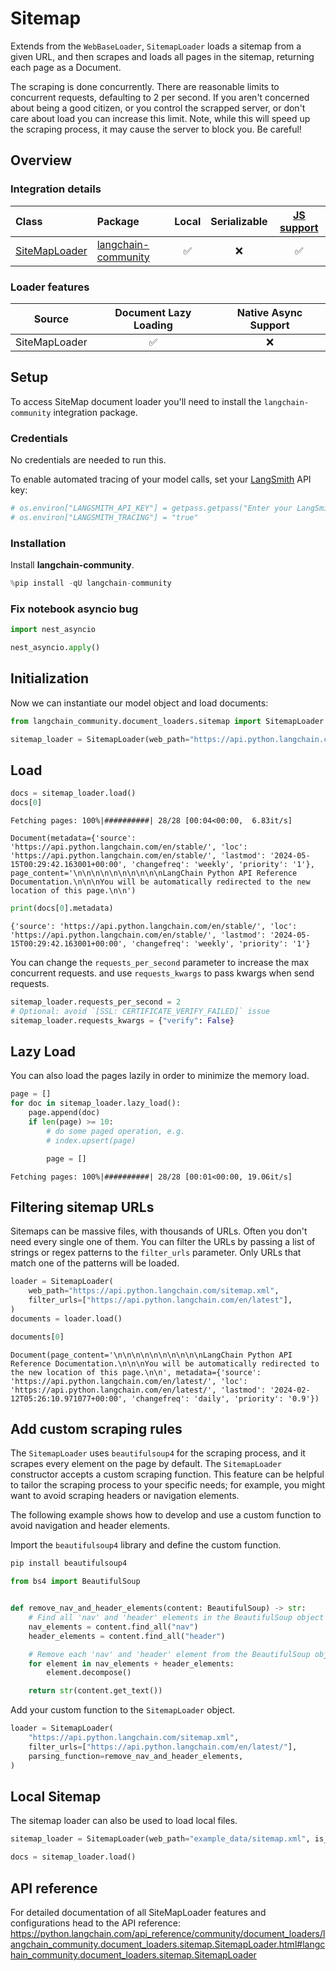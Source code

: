 # Sitemap

Extends from the `WebBaseLoader`, `SitemapLoader` loads a sitemap from a given URL, and then scrapes and loads all pages in the sitemap, returning each page as a Document.

The scraping is done concurrently. There are reasonable limits to concurrent requests, defaulting to 2 per second.  If you aren't concerned about being a good citizen, or you control the scrapped server, or don't care about load you can increase this limit. Note, while this will speed up the scraping process, it may cause the server to block you. Be careful!

## Overview
### Integration details

| Class | Package | Local | Serializable | [JS support](https://js.langchain.com/docs/integrations/document_loaders/web_loaders/sitemap/)|
| :--- | :--- | :---: | :---: |  :---: |
| [SiteMapLoader](https://python.langchain.com/api_reference/community/document_loaders/langchain_community.document_loaders.sitemap.SitemapLoader.html#langchain_community.document_loaders.sitemap.SitemapLoader) | [langchain-community](https://python.langchain.com/api_reference/community/index.html) | ✅ | ❌ | ✅ | 
### Loader features
| Source | Document Lazy Loading | Native Async Support
| :---: | :---: | :---: | 
| SiteMapLoader | ✅ | ❌ | 

## Setup

To access SiteMap document loader you'll need to install the `langchain-community` integration package.

### Credentials

No credentials are needed to run this.

To enable automated tracing of your model calls, set your [LangSmith](https://docs.smith.langchain.com/) API key:


```python
# os.environ["LANGSMITH_API_KEY"] = getpass.getpass("Enter your LangSmith API key: ")
# os.environ["LANGSMITH_TRACING"] = "true"
```

### Installation

Install **langchain-community**.


```python
%pip install -qU langchain-community
```

### Fix notebook asyncio bug


```python
import nest_asyncio

nest_asyncio.apply()
```

## Initialization

Now we can instantiate our model object and load documents:


```python
from langchain_community.document_loaders.sitemap import SitemapLoader
```


```python
sitemap_loader = SitemapLoader(web_path="https://api.python.langchain.com/sitemap.xml")
```

## Load


```python
docs = sitemap_loader.load()
docs[0]
```
```output
Fetching pages: 100%|##########| 28/28 [00:04<00:00,  6.83it/s]
```


```output
Document(metadata={'source': 'https://api.python.langchain.com/en/stable/', 'loc': 'https://api.python.langchain.com/en/stable/', 'lastmod': '2024-05-15T00:29:42.163001+00:00', 'changefreq': 'weekly', 'priority': '1'}, page_content='\n\n\n\n\n\n\n\n\n\nLangChain Python API Reference Documentation.\n\n\nYou will be automatically redirected to the new location of this page.\n\n')
```



```python
print(docs[0].metadata)
```
```output
{'source': 'https://api.python.langchain.com/en/stable/', 'loc': 'https://api.python.langchain.com/en/stable/', 'lastmod': '2024-05-15T00:29:42.163001+00:00', 'changefreq': 'weekly', 'priority': '1'}
```
You can change the `requests_per_second` parameter to increase the max concurrent requests. and use `requests_kwargs` to pass kwargs when send requests.


```python
sitemap_loader.requests_per_second = 2
# Optional: avoid `[SSL: CERTIFICATE_VERIFY_FAILED]` issue
sitemap_loader.requests_kwargs = {"verify": False}
```

## Lazy Load

You can also load the pages lazily in order to minimize the memory load.


```python
page = []
for doc in sitemap_loader.lazy_load():
    page.append(doc)
    if len(page) >= 10:
        # do some paged operation, e.g.
        # index.upsert(page)

        page = []
```
```output
Fetching pages: 100%|##########| 28/28 [00:01<00:00, 19.06it/s]
```
## Filtering sitemap URLs

Sitemaps can be massive files, with thousands of URLs.  Often you don't need every single one of them.  You can filter the URLs by passing a list of strings or regex patterns to the `filter_urls` parameter.  Only URLs that match one of the patterns will be loaded.


```python
loader = SitemapLoader(
    web_path="https://api.python.langchain.com/sitemap.xml",
    filter_urls=["https://api.python.langchain.com/en/latest"],
)
documents = loader.load()
```


```python
documents[0]
```



```output
Document(page_content='\n\n\n\n\n\n\n\n\n\nLangChain Python API Reference Documentation.\n\n\nYou will be automatically redirected to the new location of this page.\n\n', metadata={'source': 'https://api.python.langchain.com/en/latest/', 'loc': 'https://api.python.langchain.com/en/latest/', 'lastmod': '2024-02-12T05:26:10.971077+00:00', 'changefreq': 'daily', 'priority': '0.9'})
```


## Add custom scraping rules

The `SitemapLoader` uses `beautifulsoup4` for the scraping process, and it scrapes every element on the page by default. The `SitemapLoader` constructor accepts a custom scraping function. This feature can be helpful to tailor the scraping process to your specific needs; for example, you might want to avoid scraping headers or navigation elements.

 The following example shows how to develop and use a custom function to avoid navigation and header elements.

Import the `beautifulsoup4` library and define the custom function.


```python
pip install beautifulsoup4
```


```python
from bs4 import BeautifulSoup


def remove_nav_and_header_elements(content: BeautifulSoup) -> str:
    # Find all 'nav' and 'header' elements in the BeautifulSoup object
    nav_elements = content.find_all("nav")
    header_elements = content.find_all("header")

    # Remove each 'nav' and 'header' element from the BeautifulSoup object
    for element in nav_elements + header_elements:
        element.decompose()

    return str(content.get_text())
```

Add your custom function to the `SitemapLoader` object.


```python
loader = SitemapLoader(
    "https://api.python.langchain.com/sitemap.xml",
    filter_urls=["https://api.python.langchain.com/en/latest/"],
    parsing_function=remove_nav_and_header_elements,
)
```

## Local Sitemap

The sitemap loader can also be used to load local files.


```python
sitemap_loader = SitemapLoader(web_path="example_data/sitemap.xml", is_local=True)

docs = sitemap_loader.load()
```

## API reference

For detailed documentation of all SiteMapLoader features and configurations head to the API reference: https://python.langchain.com/api_reference/community/document_loaders/langchain_community.document_loaders.sitemap.SitemapLoader.html#langchain_community.document_loaders.sitemap.SitemapLoader
